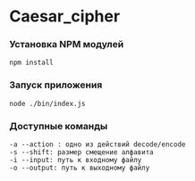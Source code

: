# Caesar_cipher


### Установка NPM модулей

```
npm install
```

### Запуск приложения

```
node ./bin/index.js
```


### Доступные команды

```
-a --action : одно из действий decode/encode
-s --shift: размер смещение алфавита
-i --input: путь к входному файлу
-o --output: путь к выходному файлу
```